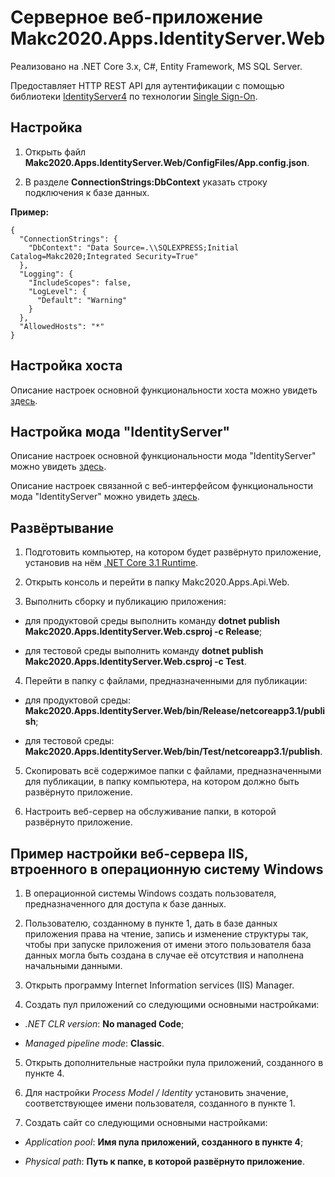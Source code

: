 # Серверное веб-приложение Makc2020.Apps.IdentityServer.Web

Реализовано на .NET Core 3.x, C#, Entity Framework, MS SQL Server.

Предоставляет HTTP REST API для аутентификации с помощью библиотеки
[IdentityServer4](http://docs.identityserver.io/en/latest/index.html)
по технологии [Single Sign-On](https://ru.wikipedia.org/wiki/Технология_единого_входа).

## Настройка

1. Открыть файл **Makc2020.Apps.IdentityServer.Web/ConfigFiles/App.config.json**.

2. В разделе **ConnectionStrings:DbContext** указать строку подключения к базе данных.

**Пример:**

    {
      "ConnectionStrings": {
        "DbContext": "Data Source=.\\SQLEXPRESS;Initial Catalog=Makc2020;Integrated Security=True"
      },
      "Logging": {
        "IncludeScopes": false,
        "LogLevel": {
          "Default": "Warning"
        }
      },
      "AllowedHosts": "*"
    }

## Настройка хоста

Описание настроек основной функциональности хоста можно увидеть
[здесь](../Makc2020.Host.Base/README.md).

## Настройка мода "IdentityServer"

Описание настроек основной функциональности мода "IdentityServer" можно увидеть
[здесь](../Makc2020.Mods.IdentityServer.Base/README.md).

Описание настроек связанной с веб-интерфейсом функциональности мода "IdentityServer" можно увидеть
[здесь](../Makc2020.Mods.IdentityServer.Web/README.md).

## Развёртывание

1. Подготовить компьютер, на котором будет развёрнуто приложение, установив на нём
[.NET Core 3.1 Runtime](https://dotnet.microsoft.com/download/dotnet-core/3.1).

2. Открыть консоль и перейти в папку Makc2020.Apps.Api.Web.

3. Выполнить сборку и публикацию приложения:
 
- для продуктовой среды выполнить команду **dotnet publish Makc2020.Apps.IdentityServer.Web.csproj -c Release**;

- для тестовой среды выполнить команду **dotnet publish Makc2020.Apps.IdentityServer.Web.csproj -c Test**. 

4. Перейти в папку с файлами, предназначенными для публикации:
 
- для продуктовой среды: **Makc2020.Apps.IdentityServer.Web/bin/Release/netcoreapp3.1/publish**;

- для тестовой среды: **Makc2020.Apps.IdentityServer.Web/bin/Test/netcoreapp3.1/publish**.

5. Скопировать всё содержимое папки с файлами, предназначенными для публикации,
в папку компьютера, на котором должно быть развёрнуто приложение.

6. Настроить веб-сервер на обслуживание папки, в которой развёрнуто приложение.

## Пример настройки веб-сервера IIS, втроенного в операционную систему Windows

1. В операционной системы Windows создать пользователя, предназначенного для 
доступа к базе данных.

2. Пользователю, созданному в пункте 1, дать в базе данных приложения права на чтение, 
запись и изменение структуры так, чтобы при запуске приложения от имени этого пользователя
база данных могла быть создана в случае её отсутствия и наполнена начальными данными.  

3. Открыть программу Internet Information services (IIS) Manager.

4. Создать пул приложений со следующими основными настройками:

- *.NET CLR version*: **No managed Code**;

- *Managed pipeline mode*: **Classic**.

5. Открыть дополнительные настройки пула приложений, созданного в пункте 4.

6. Для настройки *Process Model / Identity* установить значение, соответствующее
имени пользователя, созданного в пункте 1.

7. Создать сайт со следующими основными настройками:

- *Application pool*: **Имя пула приложений, созданного в пункте 4**;

- *Physical path*: **Путь к папке, в которой развёрнуто приложение**.
